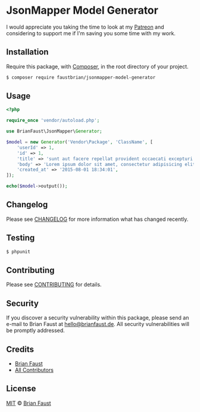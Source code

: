 # JsonMapper Model Generator

I would appreciate you taking the time to look at my [Patreon](https://www.patreon.com/faustbrian) and considering to support me if I'm saving you some time with my work.

## Installation

Require this package, with [Composer](https://getcomposer.org/), in the root directory of your project.

``` bash
$ composer require faustbrian/jsonmapper-model-generator
```

## Usage

``` php
<?php

require_once 'vendor/autoload.php';

use BrianFaust\JsonMapper\Generator;

$model = new Generator('Vendor\Package', 'ClassName', [
    'userId' => 1,
    'id' => 1,
    'title' => 'sunt aut facere repellat provident occaecati excepturi optio reprehenderit',
    'body' => 'Lorem ipsum dolor sit amet, consectetur adipisicing elit. Nesciunt nemo earum, blanditiis harum aliquam minus id repellendus quia libero expedita itaque beatae et voluptate pariatur eos, voluptatem, saepe inventore tempora!',
    'created_at' => '2015-08-01 18:34:01',
]);

echo($model->output());
```

## Changelog

Please see [CHANGELOG](CHANGELOG.md) for more information what has changed recently.

## Testing

``` bash
$ phpunit
```

## Contributing

Please see [CONTRIBUTING](CONTRIBUTING.md) for details.

## Security

If you discover a security vulnerability within this package, please send an e-mail to Brian Faust at hello@brianfaust.de. All security vulnerabilities will be promptly addressed.

## Credits

- [Brian Faust](https://github.com/faustbrian)
- [All Contributors](../../contributors)

## License

[MIT](LICENSE) © [Brian Faust](https://brianfaust.de)
